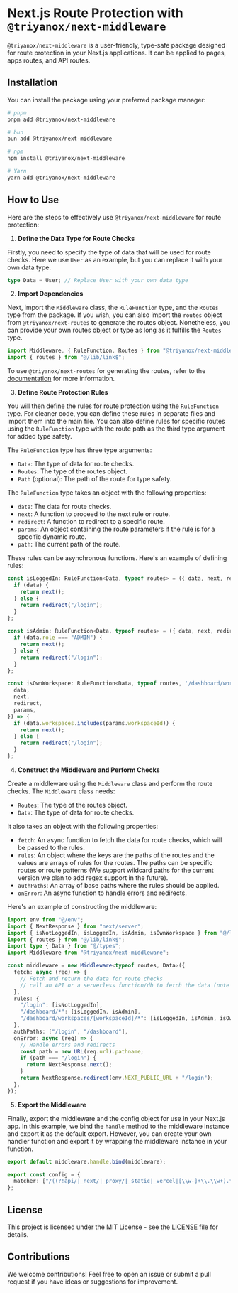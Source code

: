 # Next.js Route Protection with `@triyanox/next-middleware`

`@triyanox/next-middleware` is a user-friendly, type-safe package designed for route protection in your Next.js applications. It can be applied to pages, apps routes, and API routes.

## Installation

You can install the package using your preferred package manager:

```bash
# pnpm
pnpm add @triyanox/next-middleware

# bun
bun add @triyanox/next-middleware

# npm
npm install @triyanox/next-middleware

# Yarn
yarn add @triyanox/next-middleware
```

## How to Use

Here are the steps to effectively use `@triyanox/next-middleware` for route protection:

1. **Define the Data Type for Route Checks**

Firstly, you need to specify the type of data that will be used for route checks. Here we use `User` as an example, but you can replace it with your own data type.

```ts
type Data = User; // Replace User with your own data type
```

2. **Import Dependencies**

Next, import the `Middleware` class, the `RuleFunction` type, and the `Routes` type from the package. If you wish, you can also import the `routes` object from `@triyanox/next-routes` to generate the routes object. Nonetheless, you can provide your own routes object or type as long as it fulfills the `Routes` type.

```ts
import Middleware, { RuleFunction, Routes } from "@triyanox/next-middleware";
import { routes } from "@/lib/link$";
```

To use `@triyanox/next-routes` for generating the routes, refer to the [documentation](https://github.com/triyanox/next-routes#readme) for more information.

3. **Define Route Protection Rules**

You will then define the rules for route protection using the `RuleFunction` type. For cleaner code, you can define these rules in separate files and import them into the main file. You can also define rules for specific routes using the `RuleFunction` type with the route path as the third type argument for added type safety.

The `RuleFunction` type has three type arguments:

- `Data`: The type of data for route checks.
- `Routes`: The type of the routes object.
- `Path` (optional): The path of the route for type safety.

The `RuleFunction` type takes an object with the following properties:

- `data`: The data for route checks.
- `next`: A function to proceed to the next rule or route.
- `redirect`: A function to redirect to a specific route.
- `params`: An object containing the route parameters if the rule is for a specific dynamic route.
- `path`: The current path of the route.

These rules can be asynchronous functions. Here's an example of defining rules:

```ts
const isLoggedIn: RuleFunction<Data, typeof routes> = ({ data, next, redirect }) => {
  if (data) {
    return next();
  } else {
    return redirect("/login");
  }
};

const isAdmin: RuleFunction<Data, typeof routes> = ({ data, next, redirect }) => {
  if (data.role === "ADMIN") {
    return next();
  } else {
    return redirect("/login");
  }
};

const isOwnWorkspace: RuleFunction<Data, typeof routes, '/dashboard/workspaces/[workspaceId]/*'> = ({
  data,
  next,
  redirect,
  params,
}) => {
  if (data.workspaces.includes(params.workspaceId)) {
    return next();
  } else {
    return redirect("/login");
  }
};
```

4. **Construct the Middleware and Perform Checks**

Create a middleware using the `Middleware` class and perform the route checks. The `Middleware` class needs:

- `Routes`: The type of the routes object.
- `Data`: The type of data for route checks.

It also takes an object with the following properties:

- `fetch`: An async function to fetch the data for route checks, which will be passed to the rules.
- `rules`: An object where the keys are the paths of the routes and the values are arrays of rules for the routes. The paths can be specific routes or route patterns (We support wildcard paths for the current version we plan to add regex support in the future).
- `authPaths`: An array of base paths where the rules should be applied.
- `onError`: An async function to handle errors and redirects.

Here's an example of constructing the middleware:

```ts
import env from "@/env";
import { NextResponse } from "next/server";
import { isNotLoggedIn, isLoggedIn, isAdmin, isOwnWorkspace } from "@/lib/rules";
import { routes } from "@/lib/link$";
import type { Data } from "@/types";
import Middleware from "@triyanox/next-middleware";

const middleware = new Middleware<typeof routes, Data>({
  fetch: async (req) => {
    // Fetch and return the data for route checks
    // call an API or a serverless function/db to fetch the data (note that the middleware file is not running on a node.js environment so you can't use things like prisma, mongoose, etc. directly in my case I make an API call to fetch the data)
  },
  rules: {
    "/login": [isNotLoggedIn],
    "/dashboard/*": [isLoggedIn, isAdmin],
    "/dashboard/workspaces/[workspaceId]/*": [isLoggedIn, isAdmin, isOwnWorkspace],
  },
  authPaths: ["/login", "/dashboard"],
  onError: async (req) => {
    // Handle errors and redirects
    const path = new URL(req.url).pathname;
    if (path === "/login") {
      return NextResponse.next();
    }
    return NextResponse.redirect(env.NEXT_PUBLIC_URL + "/login");
  },
});
```

5. **Export the Middleware**

Finally, export the middleware and the config object for use in your Next.js app. In this example, we bind the `handle` method to the middleware instance and export it as the default export. However, you can create your own handler function and export it by wrapping the middleware instance in your function.

```ts
export default middleware.handle.bind(middleware);

export const config = {
  matcher: ["/((?!api/|_next/|_proxy/|_static|_vercel|[\\w-]+\\.\\w+).*)"],
};
```

## License

This project is licensed under the MIT License - see the [LICENSE](LICENSE) file for details.

## Contributions

We welcome contributions! Feel free to open an issue or submit a pull request if you have ideas or suggestions for improvement.